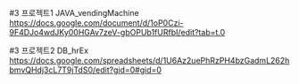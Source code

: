 #3 프로젝트1 JAVA_vendingMachine
https://docs.google.com/document/d/1oP0Czi-9F4DJo4wdJKy00HGAv7zeV-gbOPUb1fURfbI/edit?tab=t.0

#3 프로젝트2 DB_hrEx
https://docs.google.com/spreadsheets/d/1U6Az2uePhRzPH4bzGadmL262hbmvQHdj3cL7T9jTdS0/edit?gid=0#gid=0
